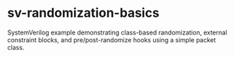 # sv-randomization-basics
SystemVerilog example demonstrating class-based randomization, external constraint blocks, and pre/post-randomize hooks using a simple packet class.
